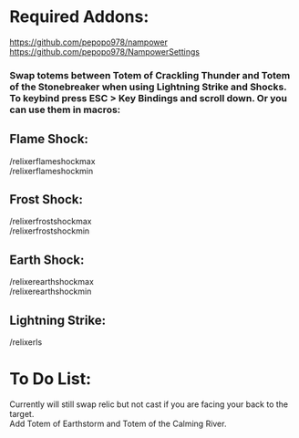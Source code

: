 # Required Addons:<br/>
https://github.com/pepopo978/nampower<br/>
https://github.com/pepopo978/NampowerSettings<br/>
### Swap totems between Totem of Crackling Thunder and Totem of the Stonebreaker when using Lightning Strike and Shocks. To keybind press ESC > Key Bindings and scroll down. Or you can use them in macros:<br/>
## Flame Shock:<br/>
/relixerflameshockmax<br/>
/relixerflameshockmin<br/>
## Frost Shock:<br/>
/relixerfrostshockmax<br/>
/relixerfrostshockmin<br/>
## Earth Shock:<br/>
/relixerearthshockmax<br/>
/relixerearthshockmin<br/>
## Lightning Strike:<br/>
/relixerls<br/>
# To Do List:<br/>
Currently will still swap relic but not cast if you are facing your back to the target.<br/>
Add Totem of Earthstorm and Totem of the Calming River.
